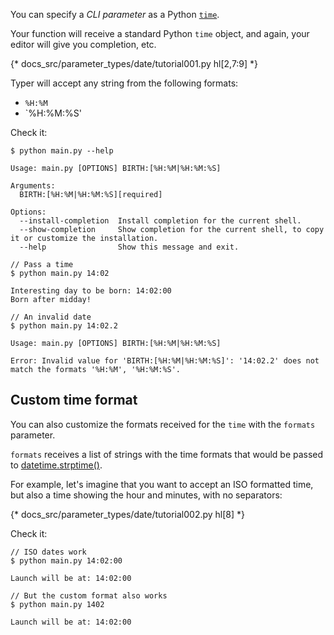 You can specify a *CLI parameter* as a Python <a href="https://docs.python.org/3/library/datetime.html" class="external-link" target="_blank">`time`</a>.

Your function will receive a standard Python `time` object, and again, your editor will give you completion, etc.

{* docs_src/parameter_types/date/tutorial001.py hl[2,7:9] *}

Typer will accept any string from the following formats:

* `%H:%M`
* `%H:%M:%S'

Check it:

<div class="termy">

```console
$ python main.py --help

Usage: main.py [OPTIONS] BIRTH:[%H:%M|%H:%M:%S]

Arguments:
  BIRTH:[%H:%M|%H:%M:%S][required]

Options:
  --install-completion  Install completion for the current shell.
  --show-completion     Show completion for the current shell, to copy it or customize the installation.
  --help                Show this message and exit.

// Pass a time
$ python main.py 14:02

Interesting day to be born: 14:02:00
Born after midday!

// An invalid date
$ python main.py 14:02.2

Usage: main.py [OPTIONS] BIRTH:[%H:%M|%H:%M:%S]

Error: Invalid value for 'BIRTH:[%H:%M|%H:%M:%S]': '14:02.2' does not match the formats '%H:%M', '%H:%M:%S'.           
```

</div>

## Custom time format

You can also customize the formats received for the `time` with the `formats` parameter.

`formats` receives a list of strings with the time formats that would be passed to <a href="https://docs.python.org/3/library/datetime.html#datetime.date.strftime" class="external-link" target="_blank">datetime.strptime()</a>.

For example, let's imagine that you want to accept an ISO formatted time, but also a time showing the hour and minutes, with no separators:

{* docs_src/parameter_types/date/tutorial002.py hl[8] *}

Check it:

<div class="termy">

```console
// ISO dates work
$ python main.py 14:02:00

Launch will be at: 14:02:00

// But the custom format also works
$ python main.py 1402

Launch will be at: 14:02:00
```

</div>
